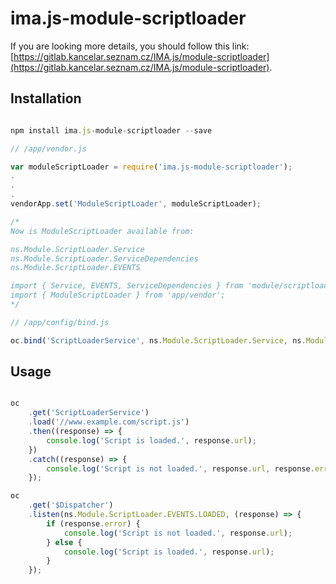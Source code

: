 # ima.js-module-scriptloader

If you are looking more details, you should
follow this link:
[https://gitlab.kancelar.seznam.cz/IMA.js/module-scriptloader](https://gitlab.kancelar.seznam.cz/IMA.js/module-scriptloader).

## Installation

```javascript

npm install ima.js-module-scriptloader --save

```

```javascript
// /app/vendor.js

var moduleScriptLoader = require('ima.js-module-scriptloader');
.
.
.
vendorApp.set('ModuleScriptLoader', moduleScriptLoader);

/*
Now is ModuleScriptLoader available from:

ns.Module.ScriptLoader.Service
ns.Module.ScriptLoader.ServiceDependencies
ns.Module.ScriptLoader.EVENTS

import { Service, EVENTS, ServiceDependencies } from 'module/scriptloader';
import { ModuleScriptLoader } from 'app/vendor';
*/

```

```javascript
// /app/config/bind.js

oc.bind('ScriptLoaderService', ns.Module.ScriptLoader.Service, ns.Module.ScriptLoader.ServiceDependencies);

```

## Usage

```javascript

oc
	.get('ScriptLoaderService')
	.load('//www.example.com/script.js')
	.then((response) => {
		console.log('Script is loaded.', response.url);
	})
	.catch((response) => {
		console.log('Script is not loaded.', response.url, response.error);
	});

oc
	.get('$Dispatcher')
	.listen(ns.Module.ScriptLoader.EVENTS.LOADED, (response) => {
		if (response.error) {
			console.log('Script is not loaded.', response.url);
		} else {
			console.log('Script is loaded.', response.url);
		}
	});

```
